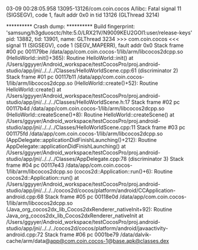 03-09 00:28:05.958 13095-13126/com.coin.cocos A/libc: Fatal signal 11 (SIGSEGV), code 1, fault addr 0x0 in tid 13126 (GLThread 3214)

********** Crash dump: **********
Build fingerprint: 'samsung/h3gduosctc/hlte:5.0/LRX21V/N9009KEU2GOI1:user/release-keys'
pid: 13882, tid: 13901, name: GLThread 3234  >>> com.coin.cocos <<<
signal 11 (SIGSEGV), code 1 (SEGV_MAPERR), fault addr 0x0
Stack frame #00 pc 001179be  /data/app/com.coin.cocos-1/lib/arm/libcocos2dcpp.so (HelloWorld::init()+365): Routine HelloWorld::init() at /Users/ggyyer/Android_workspace/testCocosPro/proj.android-studio/app/jni/../../../Classes/HelloWorldScene.cpp:61 (discriminator 2)
Stack frame #01 pc 00117b11  /data/app/com.coin.cocos-1/lib/arm/libcocos2dcpp.so (HelloWorld::create()+52): Routine HelloWorld::create() at /Users/ggyyer/Android_workspace/testCocosPro/proj.android-studio/app/jni/../../../Classes/HelloWorldScene.h:17
Stack frame #02 pc 00117b4d  /data/app/com.coin.cocos-1/lib/arm/libcocos2dcpp.so (HelloWorld::createScene()+8): Routine HelloWorld::createScene() at /Users/ggyyer/Android_workspace/testCocosPro/proj.android-studio/app/jni/../../../Classes/HelloWorldScene.cpp:11
Stack frame #03 pc 001175fd  /data/app/com.coin.cocos-1/lib/arm/libcocos2dcpp.so (AppDelegate::applicationDidFinishLaunching()+212): Routine AppDelegate::applicationDidFinishLaunching() at /Users/ggyyer/Android_workspace/testCocosPro/proj.android-studio/app/jni/../../../Classes/AppDelegate.cpp:78 (discriminator 3)
Stack frame #04 pc 00117e43  /data/app/com.coin.cocos-1/lib/arm/libcocos2dcpp.so (cocos2d::Application::run()+6): Routine cocos2d::Application::run() at /Users/ggyyer/Android_workspace/testCocosPro/proj.android-studio/app/jni/../../../cocos2d/cocos/platform/android/CCApplication-android.cpp:68
Stack frame #05 pc 00118e0d  /data/app/com.coin.cocos-1/lib/arm/libcocos2dcpp.so (Java_org_cocos2dx_lib_Cocos2dxRenderer_nativeInit+92): Routine Java_org_cocos2dx_lib_Cocos2dxRenderer_nativeInit at /Users/ggyyer/Android_workspace/testCocosPro/proj.android-studio/app/jni/../../../cocos2d/cocos/platform/android/javaactivity-android.cpp:72
Stack frame #06 pc 0001be79  /data/dalvik-cache/arm/data@app@com.coin.cocos-1@base.apk@classes.dex